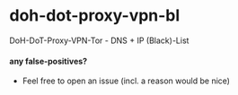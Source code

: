 # doh-dot-proxy-vpn-bl
DoH-DoT-Proxy-VPN-Tor - DNS + IP (Black)-List

#### any false-positives?
- Feel free to open an issue (incl. a reason would be nice)
